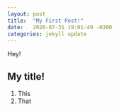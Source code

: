 ```yaml
---
layout: post
title:  "My First Post!"
date:   2020-07-31 19:01:49 -0300
categories: jekyll update
---
```


Hey!

## My title!
1. This
2. That